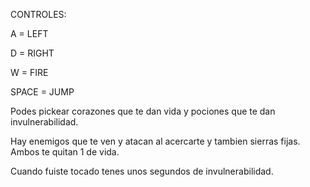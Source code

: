 CONTROLES:

A = LEFT 

D = RIGHT

W = FIRE

SPACE = JUMP

Podes pickear corazones que te dan vida y pociones que te dan invulnerabilidad.

Hay enemigos que te ven y atacan al acercarte y tambien sierras fijas. Ambos te quitan 1 de vida.

Cuando fuiste tocado tenes unos segundos de invulnerabilidad.
